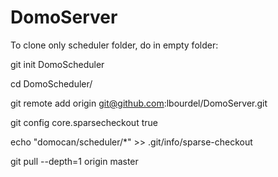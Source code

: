# DomoServer

To clone only scheduler folder, do in empty folder:

git init DomoScheduler

cd DomoScheduler/

git remote add origin git@github.com:lbourdel/DomoServer.git

git config core.sparsecheckout true

echo "domocan/scheduler/*"  >> .git/info/sparse-checkout

git pull --depth=1 origin master

